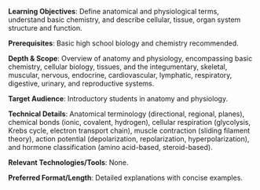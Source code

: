 **Learning Objectives**: Define anatomical and physiological terms, understand basic chemistry, and describe cellular, tissue, organ system structure and function.

**Prerequisites**: Basic high school biology and chemistry recommended.

**Depth & Scope**: Overview of anatomy and physiology, encompassing basic chemistry, cellular biology, tissues, and the integumentary, skeletal, muscular, nervous, endocrine, cardiovascular, lymphatic, respiratory, digestive, urinary, and reproductive systems.

**Target Audience**: Introductory students in anatomy and physiology.

**Technical Details**: Anatomical terminology (directional, regional, planes), chemical bonds (ionic, covalent, hydrogen), cellular respiration (glycolysis, Krebs cycle, electron transport chain), muscle contraction (sliding filament theory), action potential (depolarization, repolarization, hyperpolarization), and hormone classification (amino acid-based, steroid-based).

**Relevant Technologies/Tools**: None.

**Preferred Format/Length**: Detailed explanations with concise examples.
